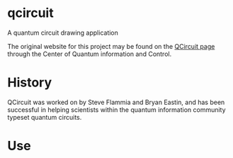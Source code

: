 qcircuit
========

A quantum circuit drawing application

The original website for this project may be found on the [QCircuit page](http://physics.unm.edu/CQuIC/Qcircuit/) through the Center of Quantum information and Control.

History
=========
QCircuit was worked on by Steve Flammia and Bryan Eastin, and has been successful in helping scientists within the quantum information community typeset quantum circuits.

Use
========

